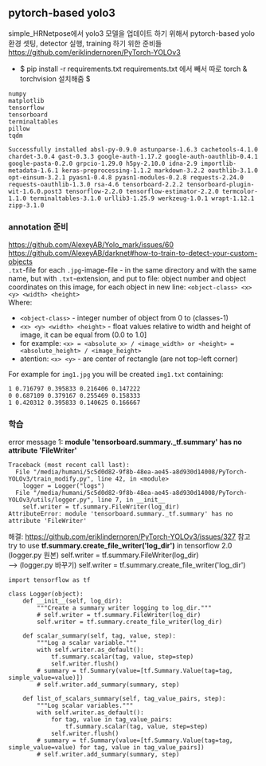 ## pytorch-based yolo3
simple_HRNetpose에서 yolo3 모델을 업데이트 하기 위해서 pytorch-based yolo 환경 셋팅, detector 실행, training 하기 위한 준비들  
https://github.com/eriklindernoren/PyTorch-YOLOv3  

- $ pip install -r requirements.txt 
requirements.txt 에서 빼서 따로 torch & torchvision 설치해줌 $ 
```
numpy
matplotlib
tensorflow
tensorboard
terminaltables
pillow
tqdm

Successfully installed absl-py-0.9.0 astunparse-1.6.3 cachetools-4.1.0 chardet-3.0.4 gast-0.3.3 google-auth-1.17.2 google-auth-oauthlib-0.4.1 google-pasta-0.2.0 grpcio-1.29.0 h5py-2.10.0 idna-2.9 importlib-metadata-1.6.1 keras-preprocessing-1.1.2 markdown-3.2.2 oauthlib-3.1.0 opt-einsum-3.2.1 pyasn1-0.4.8 pyasn1-modules-0.2.8 requests-2.24.0 requests-oauthlib-1.3.0 rsa-4.6 tensorboard-2.2.2 tensorboard-plugin-wit-1.6.0.post3 tensorflow-2.2.0 tensorflow-estimator-2.2.0 termcolor-1.1.0 terminaltables-3.1.0 urllib3-1.25.9 werkzeug-1.0.1 wrapt-1.12.1 zipp-3.1.0
```



### annotation 준비
https://github.com/AlexeyAB/Yolo_mark/issues/60  
https://github.com/AlexeyAB/darknet#how-to-train-to-detect-your-custom-objects  
`.txt`-file for each `.jpg`-image-file - in the same directory and with the same name, but with `.txt`-extension, and put to file: object number and object coordinates on this image, for each object in new line: `<object-class> <x> <y> <width> <height>`  
Where:

- `<object-class>` - integer number of object from 0 to (classes-1)
- `<x> <y> <width> <height>` - float values relative to width and height of image, it can be equal from (0.0 to 1.0]
- for example: `<x> = <absolute_x> / <image_width> or <height> = <absolute_height> / <image_height>`
- atention: `<x> <y>` - are center of rectangle (are not top-left corner)
  
For example for `img1.jpg` you will be created `img1.txt` containing:
```
1 0.716797 0.395833 0.216406 0.147222
0 0.687109 0.379167 0.255469 0.158333
1 0.420312 0.395833 0.140625 0.166667
```

### 학습
error message 1: **module 'tensorboard.summary._tf.summary' has no attribute 'FileWriter'**
```
Traceback (most recent call last):
  File "/media/humani/5c5d0d82-9f8b-48ea-ae45-a8d930d14008/PyTorch-YOLOv3/train_modify.py", line 42, in <module>
    logger = Logger("logs")
  File "/media/humani/5c5d0d82-9f8b-48ea-ae45-a8d930d14008/PyTorch-YOLOv3/utils/logger.py", line 7, in __init__
    self.writer = tf.summary.FileWriter(log_dir)
AttributeError: module 'tensorboard.summary._tf.summary' has no attribute 'FileWriter'
```
해결: https://github.com/eriklindernoren/PyTorch-YOLOv3/issues/327 참고  
try to use **tf.summary.create_file_writer('log_dir')** in tensorflow 2.0  
(logger.py 원본) self.writer = tf.summary.FileWriter(log_dir)  
--> (logger.py 바꾸기) self.writer = tf.summary.create_file_writer('log_dir')  

```
import tensorflow as tf

class Logger(object):
    def __init__(self, log_dir):
        """Create a summary writer logging to log_dir."""
        # self.writer = tf.summary.FileWriter(log_dir)
        self.writer = tf.summary.create_file_writer(log_dir)

    def scalar_summary(self, tag, value, step):
        """Log a scalar variable."""
        with self.writer.as_default():
            tf.summary.scalar(tag, value, step=step)
            self.writer.flush()
        # summary = tf.Summary(value=[tf.Summary.Value(tag=tag, simple_value=value)])
        # self.writer.add_summary(summary, step)

    def list_of_scalars_summary(self, tag_value_pairs, step):
        """Log scalar variables."""
        with self.writer.as_default():
            for tag, value in tag_value_pairs:
                tf.summary.scalar(tag, value, step=step)
            self.writer.flush()
        # summary = tf.Summary(value=[tf.Summary.Value(tag=tag, simple_value=value) for tag, value in tag_value_pairs])
        # self.writer.add_summary(summary, step)
```
